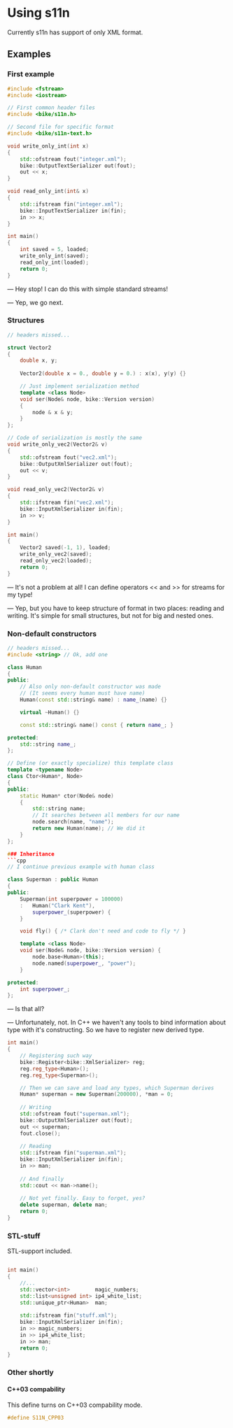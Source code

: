 Using s11n
====================

Currently s11n has support of only XML format.

Examples
---------------------

### First example
```cpp
#include <fstream>
#include <iostream>

// First common header files
#include <bike/s11n.h>

// Second file for specific format
#include <bike/s11n-text.h>

void write_only_int(int x)
{
	std::ofstream fout("integer.xml");
	bike::OutputTextSerializer out(fout);
	out << x;
}

void read_only_int(int& x)
{
	std::ifstream fin("integer.xml");
	bike::InputTextSerializer in(fin);
	in >> x;
}

int main()
{
	int saved = 5, loaded;
	write_only_int(saved);
	read_only_int(loaded);
	return 0;
}

```

— Hey stop! I can do this with simple standard streams!

— Yep, we go next.


### Structures
```cpp
// headers missed...

struct Vector2
{
	double x, y;
	
	Vector2(double x = 0., double y = 0.) : x(x), y(y) {}

	// Just implement serialization method
	template <class Node>
	void ser(Node& node, bike::Version version) 
	{
		node & x & y;
	}
};

// Code of serialization is mostly the same
void write_only_vec2(Vector2& v)
{
	std::ofstream fout("vec2.xml");
	bike::OutputXmlSerializer out(fout);
	out << v;
}

void read_only_vec2(Vector2& v)
{
	std::ifstream fin("vec2.xml");
	bike::InputXmlSerializer in(fin);
	in >> v;
}

int main()
{
	Vector2 saved(-1, 1), loaded;
	write_only_vec2(saved);
	read_only_vec2(loaded);
	return 0;
}

```

— It's not a problem at all! I can define operators << and >> for streams for my type!

— Yep, but you have to keep structure of format in two places: reading and writing. It's simple for small structures, but not for big and nested ones.


### Non-default constructors
```cpp
// headers missed...
#include <string> // Ok, add one

class Human
{
public:
	// Also only non-default constructor was made
	// (It seems every human must have name)
	Human(const std::string& name) : name_(name) {}	

	virtual ~Human() {}

	const std::string& name() const { return name_; }

protected:
	std::string name_;
};

// Define (or exactly specialize) this template class
template <typename Node>
class Ctor<Human*, Node>
{
public:
	static Human* ctor(Node& node) 
	{
		std::string name;
		// It searches between all members for our name
		node.search(name, "name");
		return new Human(name); // We did it
	}
};

### Inheritance
```cpp
// I continue previous example with human class

class Superman : public Human
{
public:
    Superman(int superpower = 100000) 
	:	Human("Clark Kent"), 
		superpower_(superpower) {
	}    

	void fly() { /* Clark don't need and code to fly */ }

    template <class Node>
    void ser(Node& node, bike::Version version) {
        node.base<Human>(this);
		node.named(superpower_, "power");
    }

protected:
    int superpower_;
};
```

— Is that all?

— Unfortunately, not. In C++ we haven't any tools to bind information about type with it's constructing. So we have to register new derived type.

```cpp
int main()
{
	// Registering such way
	bike::Register<bike::XmlSerializer> reg;
	reg.reg_type<Human>();
	reg.reg_type<Superman>();

	// Then we can save and load any types, which Superman derives
	Human* superman = new Superman(200000), *man = 0;
	
	// Writing
	std::ofstream fout("superman.xml");
	bike::OutputXmlSerializer out(fout);
	out << superman;
	fout.close();
	
	// Reading
	std::ifstream fin("superman.xml");
	bike::InputXmlSerializer in(fin);
	in >> man;
	
	// And finally 
	std::cout << man->name();
	
	// Not yet finally. Easy to forget, yes?
	delete superman, delete man; 
	return 0;
}
```

### STL-stuff

STL-support included.

```cpp

int main()
{
	//...
	std::vector<int>        magic_numbers;
	std::list<unsigned int> ip4_white_list;
	std::unique_ptr<Human>  man;
	
	std::ifstream fin("stuff.xml");
	bike::InputXmlSerializer in(fin);
	in >> magic_numbers;
	in >> ip4_white_list;
	in >> man;
	return 0;
}
```

### Other shortly
#### C++03 compability
This define turns on C++03 compability mode.
```cpp
#define S11N_CPP03
```
